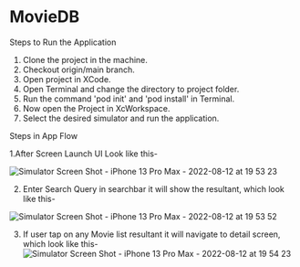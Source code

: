 # MovieDB
Steps to Run the Application

1. Clone the project in the machine.
2. Checkout origin/main branch.
3. Open project in XCode.
4. Open Terminal and change the directory to project folder.
5. Run the command 'pod init' and 'pod install' in Terminal.
6. Now open the Project in XcWorkspace.
7. Select the desired simulator and run the application.


Steps in App Flow

1.After Screen Launch UI Look like this-

![Simulator Screen Shot - iPhone 13 Pro Max - 2022-08-12 at 19 53 23](https://user-images.githubusercontent.com/94671141/184386234-4d1df470-55cf-44bd-a437-e791a0f35475.png)

2. Enter Search Query in searchbar it will show the resultant, which look like this-

![Simulator Screen Shot - iPhone 13 Pro Max - 2022-08-12 at 19 53 52](https://user-images.githubusercontent.com/94671141/184386555-9e36601b-5b7f-48cc-b715-8946c72d014b.png)

3. If user tap on any Movie list resultant it will navigate to detail screen, which look like this-
![Simulator Screen Shot - iPhone 13 Pro Max - 2022-08-12 at 19 54 23](https://user-images.githubusercontent.com/94671141/184386893-a8640017-0d4a-4580-abcb-63e1e4717503.png)
